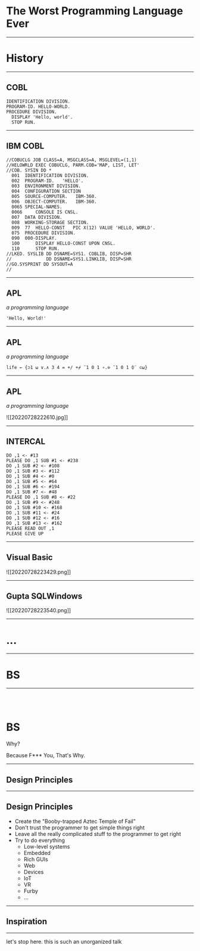 # The Worst Programming Language Ever

---

# History

---

## COBL

```COBL
IDENTIFICATION DIVISION.
PROGRAM-ID. HELLO-WORLD.
PROCEDURE DIVISION.
  DISPLAY 'Hello, world'.
  STOP RUN.
```

---

## IBM COBL

```COBOL
//COBUCLG JOB CLASS=A, MSGCLASS=A, MSGLEVEL=(1,1)
//HELOWRLD EXEC COBUCLG, PARM.COB='MAP, LIST, LET'
//COB. SYSIN DD *
  001  IDENTIFICATION DIVISION.
  002  PROGRAM-ID.   'HELLO'.
  003  ENVIRONMENT DIVISION.
  004  CONFIGURATION SECTION
  005  SOURCE-COMPUTER.   IBM-360.
  006  OBJECT-COMPUTER.   IBM-360.
  0065 SPECIAL-NAMES.
  0066     CONSOLE IS CNSL.
  007  DATA DIVISION.
  008  WORKING-STORAGE SECTION.
  009  77  HELLO-CONST   PIC X(12) VALUE 'HELLO, WORLD'.
  075  PROCEDURE DIVISION.
  090  000-DISPLAY.
  100      DISPLAY HELLO-CONST UPON CNSL.
  110      STOP RUN.
//LKED. SYSLIB DD DSNAME=SYS1. COBLIB, DISP=SHR
//             DD DSNAME=SYS1.LINKLIB, DISP=SHR
//GO.SYSPRINT DD SYSOUT=A
//
```

---

## APL

_a programming language_

```APL
'Hello, World!'
```

---

## APL

_a programming language_

```APL
life ← {⊃1 ⍵ ∨.∧ 3 4 = +/ +⌿ ¯1 0 1 ∘.⊖ ¯1 0 1 ⌽¨ ⊂⍵}
```

---

## APL

_a programming language_

![[20220728222610.jpg]]

---

## INTERCAL

```INTERCAL
DO ,1 <- #13
PLEASE DO ,1 SUB #1 <- #238
DO ,1 SUB #2 <- #108
DO ,1 SUB #3 <- #112
DO ,1 SUB #4 <- #0
DO ,1 SUB #5 <- #64
DO ,1 SUB #6 <- #194
DO ,1 SUB #7 <- #48
PLEASE DO ,1 SUB #8 <- #22
DO ,1 SUB #9 <- #248
DO ,1 SUB #10 <- #168
DO ,1 SUB #11 <- #24
DO ,1 SUB #12 <- #16
DO ,1 SUB #13 <- #162
PLEASE READ OUT ,1
PLEASE GIVE UP
```

---

## Visual Basic

![[20220728223429.png]]

---

## Gupta SQLWindows

![[20220728223540.png]]

---

# ...

---

# BS

---

<br />

<br />

# BS

Why?

Because F\*\*\* You, That's Why.

---

## Design Principles

---

## Design Principles

- Create the "Booby-trapped Aztec Temple of Fail"
- Don't trust the programmer to get simple things right
- Leave all the really complicated stuff to the programmer to get right
- Try to do everything
  - Low-level systems
  - Embedded
  - Rich GUIs
  - Web
  - Devices
  - IoT
  - VR
  - Furby
  - ...

---

## Inspiration

---

let's stop here. this is such an unorganized talk
